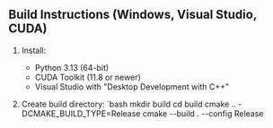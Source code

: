 ## Build Instructions (Windows, Visual Studio, CUDA)

1. Install:
   - Python 3.13 (64-bit)
   - CUDA Toolkit (11.8 or newer)
   - Visual Studio with "Desktop Development with C++"

2. Create build directory:
   `bash
   mkdir build
   cd build
   cmake .. -DCMAKE_BUILD_TYPE=Release
   cmake --build . --config Release
